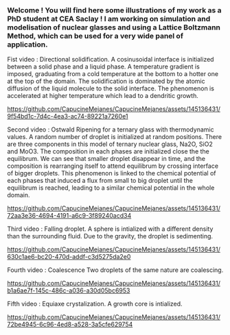 ### Welcome ! You will find here some illustrations of my work as a PhD student at CEA Saclay ! I am working on simulation and modelisation of nuclear glasses and using a Lattice Boltzmann Method, which can be used for a very wide panel of application.

Fist video : Directional solidification. 
A cosinusoidal interface is initialized between a solid phase and a liquid phase. A temperature gradient is imposed, graduating from a cold temperature at the bottom to a hotter one at the top of the domain.
The solidification is dominated by the atomic diffusion of the liquid molecule to the solid interface. The phenomenon is accelerated at higher temperature which lead to a dendritic growth.

<!--
**CapucineMejanes/CapucineMejanes** is a ✨ _special_ ✨ repository because its `README.md` (this file) appears on your GitHub profile.

Here are some ideas to get you started:

- 🔭 I’m currently working on ...
- 🌱 I’m currently learning ...
- 👯 I’m looking to collaborate on ...
- 🤔 I’m looking for help with ...
- 💬 Ask me about ...
- 📫 How to reach me: ...




- 😄 Pronouns: ...
- ⚡ Fun fact: ...
-->

https://github.com/CapucineMejanes/CapucineMejanes/assets/145136431/9f54bd1c-7d4c-4ea3-ac74-89221a7260e1


Second video : Ostwald Ripening for a ternary glass with thermodynamic values.
A random number of droplet is initialized at random positions. There are three components in this model of ternary nuclear glass, Na2O, SiO2 and MoO3. The composition in each phases are initialized close the the equilibrum. We can see that smaller droplet disappear in time, and the composition is rearranging itself to attend equilibrum by crossing interface of bigger droplets. This phenomenon is linked to the chemical potential of each phases that induced a flux from small to big droplet until the equilibrum is reached, leading to a similar chemical potential in the whole domain.

https://github.com/CapucineMejanes/CapucineMejanes/assets/145136431/72aa3e36-4694-4191-a6c9-3f89240acd34


Third video : Falling droplet.
A sphere is intialized with a different density than the surrounding fluid. Due to the gravity, the droplet is sedimenting.



https://github.com/CapucineMejanes/CapucineMejanes/assets/145136431/630c1ae6-bc20-470d-addf-c3d5275da2e0


Fourth video : Coalescence
Two droplets of the same nature are coalescing.



https://github.com/CapucineMejanes/CapucineMejanes/assets/145136431/b1a6ae7f-145c-486c-a036-a30d05bc6953



Fifth video : Equiaxe crystalization.
A growth core is intialized. 


https://github.com/CapucineMejanes/CapucineMejanes/assets/145136431/72be4945-6c96-4ed8-a528-3a5cfe629754



